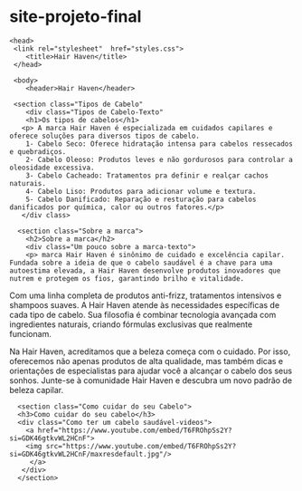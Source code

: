 # site-projeto-final
<html lang="pt-BR">

    <head>
     <link rel="stylesheet"  href="styles.css">
        <title>Hair Haven</title>
     </head>

     <body>
        <header>Hair Haven</header>

     <section class="Tipos de Cabelo"
        <div class="Tipos de Cabelo-Texto"
        <h1>Os tipos de cabelos</h1>
       <p> A marca Hair Haven é especializada em cuidados capilares e oferece soluções para diversos tipos de cabelo.
        1- Cabelo Seco: Oferece hidratação intensa para cabelos ressecados e quebradiços.
        2- Cabelo Oleoso: Produtos leves e não gordurosos para controlar a oleosidade excessiva.
        3- Cabelo Cacheado: Tratamentos pra definir e realçar cachos naturais.
        4- Cabelo Liso: Produtos para adicionar volume e textura.
        5- Cabelo Danificado: Reparação e resturação para cabelos danificados por química, calor ou outros fatores.</p>
       </div class>

      <section class="Sobre a marca">
        <h2>Sobre a marca</h2>
        <div class="Um pouco sobre a marca-texto">
        <p> marca Hair Haven é sinônimo de cuidado e excelência capilar. Fundada sobre a ideia de que o cabelo saudável é a chave para uma autoestima elevada, a Hair Haven desenvolve produtos inovadores que nutrem e protegem os fios, garantindo brilho e vitalidade.

Com uma linha completa de produtos anti-frizz, tratamentos intensivos e shampoos suaves. A Hair Haven atende às necessidades específicas de cada tipo de cabelo. Sua filosofia é combinar tecnologia avançada com ingredientes naturais, criando fórmulas exclusivas que realmente funcionam.

Na Hair Haven, acreditamos que a beleza começa com o cuidado. Por isso, oferecemos não apenas produtos de alta qualidade, mas também dicas e orientações de especialistas para ajudar você a alcançar o cabelo dos seus sonhos. Junte-se à comunidade Hair Haven e descubra um novo padrão de beleza capilar.
      </div>

      <section class="Como cuidar do seu Cabelo">
      <h3>Como cuidar do seu cabelo</h3>
      <div class="Como ter um cabelo saudável-videos">
        <a href="https://www.youtube.com/embed/T6FROhpSs2Y?si=GDK46gtkvWL2HCnF">
        <img src="https://www.youtube.com/embed/T6FROhpSs2Y?si=GDK46gtkvWL2HCnF/maxresdefault.jpg"/>
         </a>
       </div>
      </section>

   </body>

   </html>
